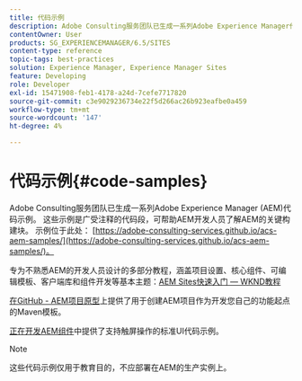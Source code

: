 ```yaml
---
title: 代码示例
description: Adobe Consulting服务团队已生成一系列Adobe Experience Manager代码示例。
contentOwner: User
products: SG_EXPERIENCEMANAGER/6.5/SITES
content-type: reference
topic-tags: best-practices
solution: Experience Manager, Experience Manager Sites
feature: Developing
role: Developer
exl-id: 15471908-feb1-4178-a24d-7cefe7717820
source-git-commit: c3e9029236734e22f5d266ac26b923eafbe0a459
workflow-type: tm+mt
source-wordcount: '147'
ht-degree: 4%

---
```


# 代码示例{#code-samples}

Adobe Consulting服务团队已生成一系列Adobe Experience Manager (AEM)代码示例。 这些示例是广受注释的代码段，可帮助AEM开发人员了解AEM的关键构建块。 示例位于此处： [https://adobe-consulting-services.github.io/acs-aem-samples/](https://adobe-consulting-services.github.io/acs-aem-samples/)。

专为不熟悉AEM的开发人员设计的多部分教程，涵盖项目设置、核心组件、可编辑模板、客户端库和组件开发等基本主题：[AEM Sites快速入门 — WKND教程](https://experienceleague.adobe.com/docs/experience-manager-learn/getting-started-wknd-tutorial-develop/overview.html?lang=zh-Hans)

[在GitHub - AEM项目原型](https://github.com/adobe/aem-project-archetype)上提供了用于创建AEM项目作为开发您自己的功能起点的Maven模板。

[正在开发AEM组件](/help/sites-developing/developing-components.md)中提供了支持触屏操作的标准UI代码示例。

>[!NOTE]
>
>这些代码示例仅用于教育目的，不应部署在AEM的生产实例上。
